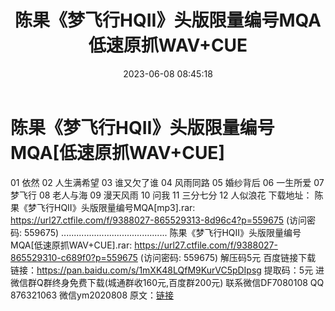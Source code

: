 ﻿---
title: 陈果《梦飞行HQII》头版限量编号MQA低速原抓WAV+CUE
date: 2023-06-08 08:45:18
categories: 新碟专辑、稀有等精品
tags: 华语中文
---
# 陈果《梦飞行HQII》头版限量编号MQA[低速原抓WAV+CUE]

01 依然
02 人生满希望
03 谁又欠了谁
04 风雨同路
05 婚纱背后
06 一生所爱
07 梦飞行
08 老人与海
09 漫天风雨
10 问我
11 三分七分
12 人似浪花
下载地址：
陈果《梦飞行HQII》头版限量编号MQA[mp3].rar: https://url27.ctfile.com/f/9388027-865529313-8d96c4?p=559675
(访问密码: 559675)
..........................................
陈果《梦飞行HQII》头版限量编号MQA[低速原抓WAV+CUE].rar: https://url27.ctfile.com/f/9388027-865529310-c689f0?p=559675
(访问密码: 559675)
解压码5元
百度链接下载
链接：https://pan.baidu.com/s/1mXK48LQfM9KurVC5pDIpsg
提取码：5元
进微信群Q群终身免费下载(城通群收160元,百度群200元)
联系微信DF7080108 QQ 876321063
微信ym2020808
原文：[链接](https://blog.sina.com.cn/s/blog_1647c7e7601031294.html)